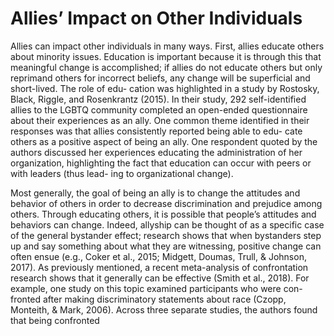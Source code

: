 # Allies’ Impact on Other Individuals

Allies can impact other individuals in many ways. First, allies educate others about minority issues. Education is important because it is through this that meaningful change is accomplished; if allies do not educate others but only reprimand others for incorrect beliefs, any change will be superficial and short-lived. The role of edu- cation was highlighted in a study by Rostosky, Black, Riggle, and Rosenkrantz (2015). In their study, 292 self-identified allies to the LGBTQ community completed an open-ended questionnaire about their experiences as an ally. One common theme identified in their responses was that allies consistently reported being able to edu- cate others as a positive aspect of being an ally. One respondent quoted by the authors discussed her experiences educating the administration of her organization, highlighting the fact that education can occur with peers or with leaders (thus lead- ing to organizational change).

Most generally, the goal of being an ally is to change the attitudes and behavior of others in order to decrease discrimination and prejudice among others. Through educating others, it is possible that people’s attitudes and behaviors can change. Indeed, allyship can be thought of as a specific case of the general bystander effect; research shows that when bystanders step up and say something about what they are witnessing, positive change can often ensue (e.g., Coker et al., 2015; Midgett, Doumas, Trull, & Johnson, 2017). As previously mentioned, a recent meta-analysis of confrontation research shows that it generally can be effective (Smith et al., 2018). For example, one study on this topic examined participants who were con- fronted after making discriminatory statements about race (Czopp, Monteith, & Mark, 2006). Across three separate studies, the authors found that being confronted